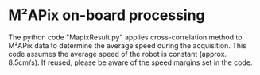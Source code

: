 # M²APix on-board processing

The python code "MapixResult.py" applies cross-correlation method to M²APix data to determine the average speed during the acquisition. This code assumes the average speed of the robot is constant (approx. 8.5cm/s). If reused, please be aware of the speed margins set in the code. 